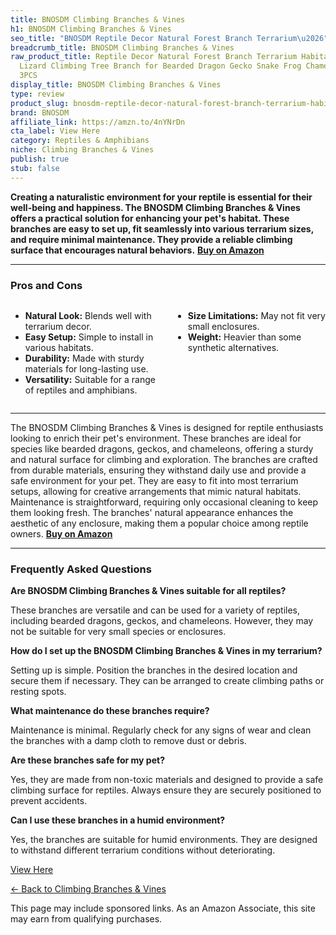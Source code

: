 ```yaml
---
title: BNOSDM Climbing Branches & Vines
h1: BNOSDM Climbing Branches & Vines
seo_title: "BNOSDM Reptile Decor Natural Forest Branch Terrarium\u2026"
breadcrumb_title: BNOSDM Climbing Branches & Vines
raw_product_title: Reptile Decor Natural Forest Branch Terrarium Habitat Decoration
  Lizard Climbing Tree Branch for Bearded Dragon Gecko Snake Frog Chameleon Spider
  3PCS
display_title: BNOSDM Climbing Branches & Vines
type: review
product_slug: bnosdm-reptile-decor-natural-forest-branch-terrarium-habitat-decoration-e2558d19
brand: BNOSDM
affiliate_link: https://amzn.to/4nYNrDn
cta_label: View Here
category: Reptiles & Amphibians
niche: Climbing Branches & Vines
publish: true
stub: false
---
```


<div id="intro" class="full-width">
  <p><strong>Creating a naturalistic environment for your reptile is essential for their well-being and happiness. The BNOSDM Climbing Branches & Vines offers a practical solution for enhancing your pet's habitat. These branches are easy to set up, fit seamlessly into various terrarium sizes, and require minimal maintenance. They provide a reliable climbing surface that encourages natural behaviors.</strong> <a href="https://amzn.to/4nYNrDn" rel="nofollow sponsored noopener" target="_blank"><strong>Buy on Amazon</strong></a></p>
</div>

<hr />
<h3 id="pros-cons">Pros and Cons</h3>
<div class="pc-grid" style="display:grid;grid-template-columns:1fr 1fr;gap:16px;">
  <ul>
    <li><strong>Natural Look:</strong> Blends well with terrarium decor.</li>
    <li><strong>Easy Setup:</strong> Simple to install in various habitats.</li>
    <li><strong>Durability:</strong> Made with sturdy materials for long-lasting use.</li>
    <li><strong>Versatility:</strong> Suitable for a range of reptiles and amphibians.</li>
  </ul>
  <ul>
    <li><strong>Size Limitations:</strong> May not fit very small enclosures.</li>
    <li><strong>Weight:</strong> Heavier than some synthetic alternatives.</li>
  </ul>
</div>
<hr />

<div class="full-width">
  <p>The BNOSDM Climbing Branches & Vines is designed for reptile enthusiasts looking to enrich their pet's environment. These branches are ideal for species like bearded dragons, geckos, and chameleons, offering a sturdy and natural surface for climbing and exploration. The branches are crafted from durable materials, ensuring they withstand daily use and provide a safe environment for your pet. They are easy to fit into most terrarium setups, allowing for creative arrangements that mimic natural habitats. Maintenance is straightforward, requiring only occasional cleaning to keep them looking fresh. The branches' natural appearance enhances the aesthetic of any enclosure, making them a popular choice among reptile owners. <a href="https://amzn.to/4nYNrDn" rel="nofollow sponsored noopener" target="_blank"><strong>Buy on Amazon</strong></a></p>
</div>

<hr />
<h3 id="faqs">Frequently Asked Questions</h3>

<p><strong>Are BNOSDM Climbing Branches & Vines suitable for all reptiles?</strong></p>
<p>These branches are versatile and can be used for a variety of reptiles, including bearded dragons, geckos, and chameleons. However, they may not be suitable for very small species or enclosures.</p>

<p><strong>How do I set up the BNOSDM Climbing Branches & Vines in my terrarium?</strong></p>
<p>Setting up is simple. Position the branches in the desired location and secure them if necessary. They can be arranged to create climbing paths or resting spots.</p>

<p><strong>What maintenance do these branches require?</strong></p>
<p>Maintenance is minimal. Regularly check for any signs of wear and clean the branches with a damp cloth to remove dust or debris.</p>

<p><strong>Are these branches safe for my pet?</strong></p>
<p>Yes, they are made from non-toxic materials and designed to provide a safe climbing surface for reptiles. Always ensure they are securely positioned to prevent accidents.</p>

<p><strong>Can I use these branches in a humid environment?</strong></p>
<p>Yes, the branches are suitable for humid environments. They are designed to withstand different terrarium conditions without deteriorating.</p>
<p><a class="btn" href="https://amzn.to/4nYNrDn" target="_blank" rel="nofollow sponsored noopener">View Here</a></p>
<p><a href="/roundups/reptiles-amphibians/climbing-branches-vines/">← Back to Climbing Branches & Vines</a></p>
<aside class="disclosure">This page may include sponsored links. As an Amazon Associate, this site may earn from qualifying purchases.</aside>

